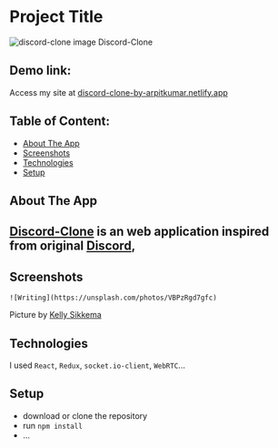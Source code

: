 # Project Title
![discord-clone image](https://github.com/ARPITxxPATEL/discord-clone-frontend/blob/main/image.jpg?raw=true)
Discord-Clone

## Demo link:
Access my site at [discord-clone-by-arpitkumar.netlify.app](https://discord-clone-by-arpitkumar.netlify.app/)

## Table of Content:

- [About The App](#about-the-app)
- [Screenshots](#screenshots)
- [Technologies](#technologies)
- [Setup](#setup)


## About The App
[Discord-Clone](#project-title) is an web application inspired from original [Discord](https://discord.com/),
- 

## Screenshots

`![Writing](https://unsplash.com/photos/VBPzRgd7gfc)`

Picture by [Kelly Sikkema](https://unsplash.com/@kellysikkema)

## Technologies
I used `React`, `Redux`, `socket.io-client`, `WebRTC`...

## Setup
- download or clone the repository
- run `npm install`
- ...
